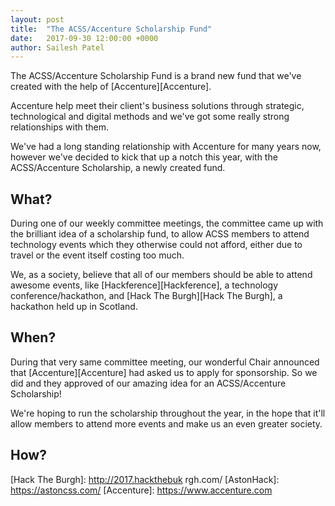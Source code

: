 ```yaml
---
layout: post
title:  "The ACSS/Accenture Scholarship Fund"
date:   2017-09-30 12:00:00 +0000
author: Sailesh Patel
---
```


The ACSS/Accenture Scholarship Fund is a brand new fund that we've created with the help of [Accenture][Accenture].

Accenture help meet their client's business solutions through strategic, technological and digital methods and we've got some really strong relationships with them.

We've had a long standing relationship with Accenture for many years now, however we've decided to kick that up a notch this year, with the ACSS/Accenture Scholarship, a newly created fund.

## What?
During one of our weekly committee meetings, the committee came up with the brilliant idea of a scholarship fund, to allow ACSS members to attend technology events which they otherwise could not afford, either due to travel or the event itself costing too much.

We, as a society, believe that all of our members should be able to attend awesome events, like [Hackference][Hackference], a technology conference/hackathon, and [Hack The Burgh][Hack The Burgh], a hackathon held up in Scotland.

## When?
During that very same committee meeting, our wonderful Chair announced that [Accenture][Accenture] had asked us to apply for sponsorship. So we did and they approved of our amazing idea for an ACSS/Accenture Scholarship!

We're hoping to run the scholarship throughout the year, in the hope that it'll allow members to attend more events and make us an even greater society.

## How?


[Hack The Burgh]: http://2017.hackthebuk rgh.com/
[AstonHack]: https://astoncss.com/
[Accenture]: https://www.accenture.com
